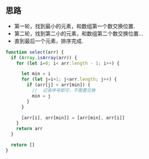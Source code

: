 ## 思路

- 第一轮，找到最小的元素，和数组第一个数交换位置. 
- 第二轮，找到第二小的元素，和数组第二个数交换位置...
- 直到最后一个元素，排序完成. 

```js
function select(arr) {
  if (Array.isArray(arr)) {
    for (let i=0; i< arr.length - 1; i++) {

      let min = i
      for (let j=i+1; j<arr.length; j++) {
        if (arr[j] < arr[min]) {
          //  记录序号即可，不需要交换
          min = j
        }
      }

      [arr[i], arr[min]] = [arr[min], arr[i]]
    }
    return arr
  }

  return []
}


```

